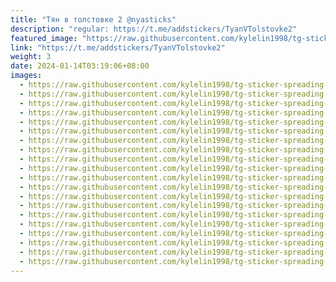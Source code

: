 ```yaml
---
title: "Тян в толстовке 2 @nyasticks"
description: "regular: https://t.me/addstickers/TyanVTolstovke2"
featured_image: "https://raw.githubusercontent.com/kylelin1998/tg-sticker-spreading-worldwide-images/main/img/55c077d5-5e29-4d05-b30e-e378bf63e0ef.jpg"
link: "https://t.me/addstickers/TyanVTolstovke2"
weight: 3
date: 2024-01-14T03:19:06+08:00
images:
  - https://raw.githubusercontent.com/kylelin1998/tg-sticker-spreading-worldwide-images/main/img/55c077d5-5e29-4d05-b30e-e378bf63e0ef.jpg
  - https://raw.githubusercontent.com/kylelin1998/tg-sticker-spreading-worldwide-images/main/img/6429c464-b665-45ad-a46c-e1f08ff4cab1.jpg
  - https://raw.githubusercontent.com/kylelin1998/tg-sticker-spreading-worldwide-images/main/img/32ca10f9-a6da-4acd-9e91-9c24a253b718.jpg
  - https://raw.githubusercontent.com/kylelin1998/tg-sticker-spreading-worldwide-images/main/img/96cf0d1c-3ba8-4c24-9237-d244f9c9a331.jpg
  - https://raw.githubusercontent.com/kylelin1998/tg-sticker-spreading-worldwide-images/main/img/4756ef15-4d89-404d-8339-237c82cdc5b5.jpg
  - https://raw.githubusercontent.com/kylelin1998/tg-sticker-spreading-worldwide-images/main/img/78ff26d9-7ec4-472c-afa6-6d3ef5592dd4.jpg
  - https://raw.githubusercontent.com/kylelin1998/tg-sticker-spreading-worldwide-images/main/img/4d98aa35-1538-4279-b810-72af753ac33c.jpg
  - https://raw.githubusercontent.com/kylelin1998/tg-sticker-spreading-worldwide-images/main/img/d120ed37-b893-4218-aa3d-ff13dab47d04.jpg
  - https://raw.githubusercontent.com/kylelin1998/tg-sticker-spreading-worldwide-images/main/img/36c828fb-a0c0-4a48-b068-564bbe5a6a51.jpg
  - https://raw.githubusercontent.com/kylelin1998/tg-sticker-spreading-worldwide-images/main/img/c0d774db-3444-450b-bc86-59067f1e425c.jpg
  - https://raw.githubusercontent.com/kylelin1998/tg-sticker-spreading-worldwide-images/main/img/9392b5ef-96d6-4b30-a850-50d1ced50cb7.jpg
  - https://raw.githubusercontent.com/kylelin1998/tg-sticker-spreading-worldwide-images/main/img/17915df5-5d7b-4f99-8ddd-9ca015732a59.jpg
  - https://raw.githubusercontent.com/kylelin1998/tg-sticker-spreading-worldwide-images/main/img/3f280cf7-d985-4e4b-8d84-cf470839109a.jpg
  - https://raw.githubusercontent.com/kylelin1998/tg-sticker-spreading-worldwide-images/main/img/2dd4ca28-0e58-4ca7-8053-569a4688dd18.jpg
  - https://raw.githubusercontent.com/kylelin1998/tg-sticker-spreading-worldwide-images/main/img/4005be89-e07c-4b17-a7dd-88ff7c6bb3ec.jpg
  - https://raw.githubusercontent.com/kylelin1998/tg-sticker-spreading-worldwide-images/main/img/b41c5286-871f-414a-b2db-b0348ece25b9.jpg
  - https://raw.githubusercontent.com/kylelin1998/tg-sticker-spreading-worldwide-images/main/img/e8d79639-565b-440f-ace4-53a80acc9f6d.jpg
  - https://raw.githubusercontent.com/kylelin1998/tg-sticker-spreading-worldwide-images/main/img/9ff66038-d706-41b9-8701-d83272a7ffe3.jpg
  - https://raw.githubusercontent.com/kylelin1998/tg-sticker-spreading-worldwide-images/main/img/74d75281-c845-4643-85a0-f4c193b8dd35.jpg
  - https://raw.githubusercontent.com/kylelin1998/tg-sticker-spreading-worldwide-images/main/img/c5060432-9c5e-41dc-8067-f2cb871b7402.jpg
---
```


